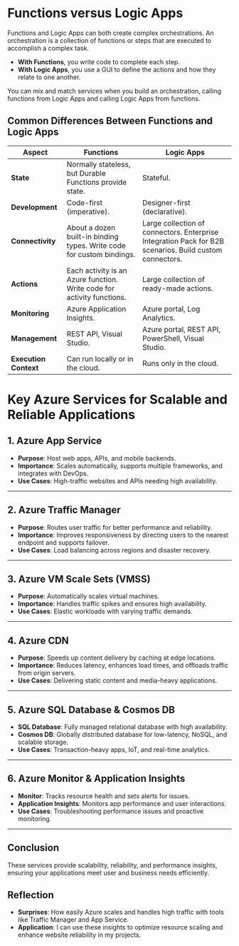 # Functions versus Logic Apps

Functions and Logic Apps can both create complex orchestrations. An orchestration is a collection of functions or steps that are executed to accomplish a complex task.

- **With Functions**, you write code to complete each step.
- **With Logic Apps**, you use a GUI to define the actions and how they relate to one another.

You can mix and match services when you build an orchestration, calling functions from Logic Apps and calling Logic Apps from functions.

## Common Differences Between Functions and Logic Apps

| Aspect               | Functions                                   | Logic Apps                                  |
|----------------------|--------------------------------------------|--------------------------------------------|
| **State**            | Normally stateless, but Durable Functions provide state. | Stateful.                                   |
| **Development**      | Code-first (imperative).                   | Designer-first (declarative).              |
| **Connectivity**     | About a dozen built-in binding types. Write code for custom bindings. | Large collection of connectors. Enterprise Integration Pack for B2B scenarios. Build custom connectors. |
| **Actions**          | Each activity is an Azure function. Write code for activity functions. | Large collection of ready-made actions.    |
| **Monitoring**       | Azure Application Insights.                | Azure portal, Log Analytics.               |
| **Management**       | REST API, Visual Studio.                   | Azure portal, REST API, PowerShell, Visual Studio. |
| **Execution Context** | Can run locally or in the cloud.           | Runs only in the cloud.                    |  

# **Key Azure Services for Scalable and Reliable Applications**

## **1. Azure App Service**
- **Purpose**: Host web apps, APIs, and mobile backends.
- **Importance**: Scales automatically, supports multiple frameworks, and integrates with DevOps.
- **Use Cases**: High-traffic websites and APIs needing high availability.

---

## **2. Azure Traffic Manager**
- **Purpose**: Routes user traffic for better performance and reliability.
- **Importance**: Improves responsiveness by directing users to the nearest endpoint and supports failover.
- **Use Cases**: Load balancing across regions and disaster recovery.

---

## **3. Azure VM Scale Sets (VMSS)**
- **Purpose**: Automatically scales virtual machines.
- **Importance**: Handles traffic spikes and ensures high availability.
- **Use Cases**: Elastic workloads with varying traffic demands.

---

## **4. Azure CDN**
- **Purpose**: Speeds up content delivery by caching at edge locations.
- **Importance**: Reduces latency, enhances load times, and offloads traffic from origin servers.
- **Use Cases**: Delivering static content and media-heavy applications.

---

## **5. Azure SQL Database & Cosmos DB**
- **SQL Database**: Fully managed relational database with high availability.
- **Cosmos DB**: Globally distributed database for low-latency, NoSQL, and scalable storage.
- **Use Cases**: Transaction-heavy apps, IoT, and real-time analytics.

---

## **6. Azure Monitor & Application Insights**
- **Monitor**: Tracks resource health and sets alerts for issues.
- **Application Insights**: Monitors app performance and user interactions.
- **Use Cases**: Troubleshooting performance issues and proactive monitoring.

---

## **Conclusion**
These services provide scalability, reliability, and performance insights, ensuring your applications meet user and business needs efficiently.
 

## Reflection

- **Surprises**: How easily Azure scales and handles high traffic with tools like Traffic Manager and App Service.  
- **Application**: I can use these insights to optimize resource scaling and enhance website reliability in my projects.
